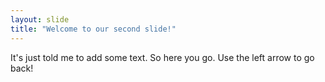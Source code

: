```yaml
---
layout: slide
title: "Welcome to our second slide!"
---
```

It's just told me to add some text. So here you go.
Use the left arrow to go back!
